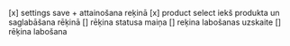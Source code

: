 [x] settings save + attainošana reķinā
[x] product select iekš produkta un saglabāšana rēķinā
[] rēķina statusa maiņa
[] reķina labošanas uzskaite
[] rēķina labošana